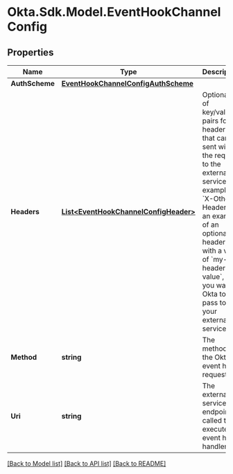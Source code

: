 # Okta.Sdk.Model.EventHookChannelConfig

## Properties

Name | Type | Description | Notes
------------ | ------------- | ------------- | -------------
**AuthScheme** | [**EventHookChannelConfigAuthScheme**](EventHookChannelConfigAuthScheme.md) |  | [optional] 
**Headers** | [**List&lt;EventHookChannelConfigHeader&gt;**](EventHookChannelConfigHeader.md) | Optional list of key/value pairs for headers that can be sent with the request to the external service. For example, &#x60;X-Other-Header&#x60; is an example of an optional header, with a value of &#x60;my-header-value&#x60;, that you want Okta to pass to your external service. | [optional] 
**Method** | **string** | The method of the Okta event hook request | [optional] [readonly] 
**Uri** | **string** | The external service endpoint called to execute the event hook handler | 

[[Back to Model list]](../README.md#documentation-for-models) [[Back to API list]](../README.md#documentation-for-api-endpoints) [[Back to README]](../README.md)

